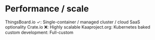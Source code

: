 # Performance / scale

ThingsBoard.io ✓: Single-container / managed cluster / cloud SaaS optionality
Crate.io ❌: Highly scalable
Kaaproject.org: Kubernetes baked
custom development: Full-custom